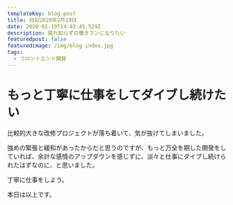 ```yaml
---
templateKey: blog-post
title: 日記2020年2月19日
date: 2020-02-19T14:43:45.529Z
description: 疲れ知らずの働きマンになりたい
featuredpost: false
featuredimage: /img/blog-index.jpg
tags:
  - フロントエンド開発
---
```

# もっと丁寧に仕事をしてダイブし続けたい
比較的大きな改修プロジェクトが落ち着いて、気が抜けてしまいました。

強めの緊張と緩和があったからだと思うのですが、もっと万全を期した開発をしていれば、余計な感情のアップダウンを感じずに、淡々と仕事にダイブし続けられたはずなのに、と思いました。

丁寧に仕事をしよう。

本日は以上です。
